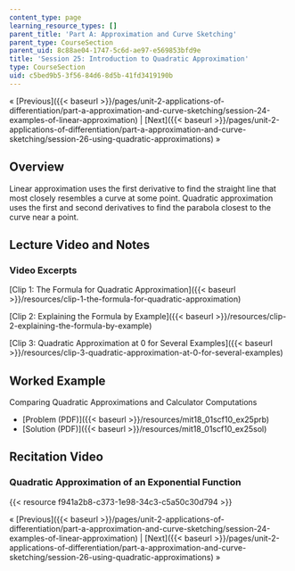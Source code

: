 ```yaml
---
content_type: page
learning_resource_types: []
parent_title: 'Part A: Approximation and Curve Sketching'
parent_type: CourseSection
parent_uid: 8c88ae04-1747-5c6d-ae97-e569853bfd9e
title: 'Session 25: Introduction to Quadratic Approximation'
type: CourseSection
uid: c5bed9b5-3f56-84d6-8d5b-41fd3419190b
---
```


« [Previous]({{< baseurl >}}/pages/unit-2-applications-of-differentiation/part-a-approximation-and-curve-sketching/session-24-examples-of-linear-approximation) | [Next]({{< baseurl >}}/pages/unit-2-applications-of-differentiation/part-a-approximation-and-curve-sketching/session-26-using-quadratic-approximations) »

Overview
--------

Linear approximation uses the first derivative to find the straight line that most closely resembles a curve at some point. Quadratic approximation uses the first and second derivatives to find the parabola closest to the curve near a point.

Lecture Video and Notes
-----------------------

### Video Excerpts

[Clip 1: The Formula for Quadratic Approximation]({{< baseurl >}}/resources/clip-1-the-formula-for-quadratic-approximation)

[Clip 2: Explaining the Formula by Example]({{< baseurl >}}/resources/clip-2-explaining-the-formula-by-example)

[Clip 3: Quadratic Approximation at 0 for Several Examples]({{< baseurl >}}/resources/clip-3-quadratic-approximation-at-0-for-several-examples)

Worked Example
--------------

Comparing Quadratic Approximations and Calculator Computations

*   [Problem (PDF)]({{< baseurl >}}/resources/mit18_01scf10_ex25prb)
*   [Solution (PDF)]({{< baseurl >}}/resources/mit18_01scf10_ex25sol)

Recitation Video
----------------

### Quadratic Approximation of an Exponential Function

{{< resource f941a2b8-c373-1e98-34c3-c5a50c30d794 >}}

« [Previous]({{< baseurl >}}/pages/unit-2-applications-of-differentiation/part-a-approximation-and-curve-sketching/session-24-examples-of-linear-approximation) | [Next]({{< baseurl >}}/pages/unit-2-applications-of-differentiation/part-a-approximation-and-curve-sketching/session-26-using-quadratic-approximations) »